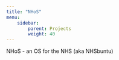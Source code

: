 ```yaml
---
title: "NHoS"
menu:
    sidebar: 
        parent: Projects
        weight: 40
---
```

NHoS - an OS for the NHS (aka NHSbuntu)